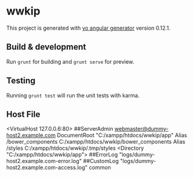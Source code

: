 # wwkip

This project is generated with [yo angular generator](https://github.com/yeoman/generator-angular)
version 0.12.1.

## Build & development

Run `grunt` for building and `grunt serve` for preview.

## Testing

Running `grunt test` will run the unit tests with karma.


## Host File

<VirtualHost 127.0.0.6:80>
    ##ServerAdmin webmaster@dummy-host2.example.com
    DocumentRoot "C:/xampp/htdocs/wwkip/app"
    Alias /bower_components C:/xampp/htdocs/wwkip/bower_components
    Alias /styles C:/xampp/htdocs/wwkip/.tmp/styles
    <Directory "C:/xampp/htdocs/wwkip/app">
    </Directory>
    ##ErrorLog "logs/dummy-host2.example.com-error.log"
    ##CustomLog "logs/dummy-host2.example.com-access.log" common
</VirtualHost>